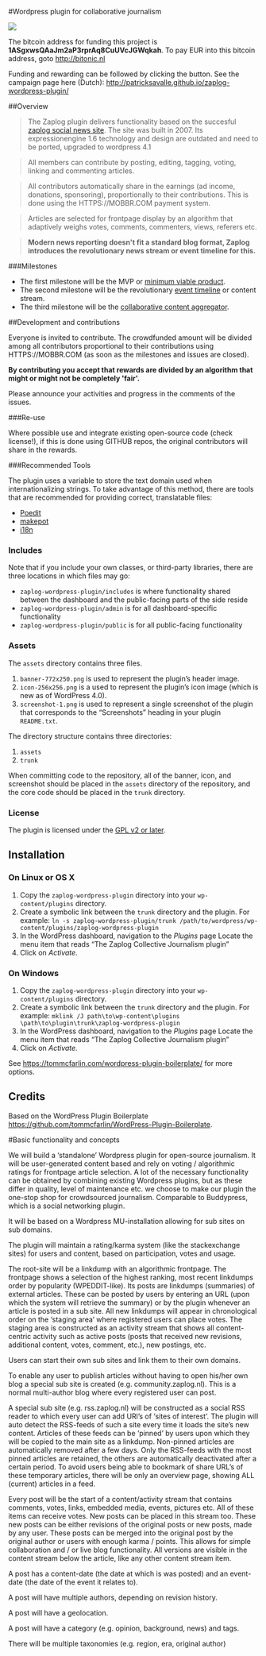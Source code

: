 #Wordpress plugin for collaborative journalism

<a href="https://mobbr.com/#/task/aHR0cHM6Ly9naXRodWIuY29tL3BhdHJpY2tzYXZhbGxlL3phcGxvZy13b3JkcHJlc3MtcGx1Z2luL21pbGVzdG9uZXMvTWluaW11bSUyMHZpYWJsZSUyMHByb2R1Y3Q="><img src="https://api.mobbr.com/button/eb342f159522ccde16500ce9abc34391/medium"/></a>

The bitcoin address for funding this project is <b>1ASgxwsQAaJm2aP3rprAq8CuUVcJGWqkah</b>. To pay EUR into this bitcoin address, goto http://bitonic.nl  

Funding and rewarding can be followed by clicking the button. See the campaign page here (Dutch): http://patricksavalle.github.io/zaplog-wordpress-plugin/

##Overview

> The Zaplog plugin delivers functionality based on the succesful <a href="http://zaplog.nl">zaplog social news site</a>. The site was built in 2007. Its expressionengine 1.6 technology and design are outdated and need to be ported, upgraded to wordpress 4.1

> All members can contribute by posting, editing, tagging, voting, linking and commenting articles. 

> All contributors automatically share in the earnings (ad income, donations, sponsoring), proportionally to their contributions. This is done using the HTTPS://MOBBR.COM payment system. 

> Articles are selected for frontpage display by an algorithm that adaptively weighs votes, comments, commenters, views, referers etc.

> **Modern news reporting doesn't fit a standard blog format, Zaplog introduces the revolutionary news stream or event timeline for this.**

###Milestones

- The first milestone will be the MVP or <a href="https://github.com/patricksavalle/zaplog-wordpress-plugin/milestones/Minimum%20viable%20product">minimum viable product</a>. 
- The second milestone will be the revolutionary <a href="https://github.com/patricksavalle/zaplog-wordpress-plugin/milestones/Content%20streams%20and%20version%20control">event timeline</a> or content stream.
- The third milestone will be the <a href="https://github.com/patricksavalle/zaplog-wordpress-plugin/milestones/RSS%20aggregation">collaborative content aggregator</a>.

##Development and contributions

Everyone is invited to contribute. The crowdfunded amount will be divided among all contributors proportional to their contributions using HTTPS://MOBBR.COM (as soon as the milestones and issues are closed).

<b>By contributing you accept that rewards are divided by an algorithm that might or might not be completely 'fair'.</b>

Please announce your activities and progress in the comments of the issues.

###Re-use

Where possible use and integrate existing open-source code (check license!), if this is done using GITHUB repos, the original contributors will share in the rewards.

###Recommended Tools

The plugin uses a variable to store the text domain used when internationalizing strings. To take advantage of this method, there are tools that are recommended for providing correct, translatable files:

* [Poedit](http://www.poedit.net/)
* [makepot](http://i18n.svn.wordpress.org/tools/trunk/)
* [i18n](https://github.com/grappler/i18n)

### Includes

Note that if you include your own classes, or third-party libraries, there are three locations in which files may go:

* `zaplog-wordpress-plugin/includes` is where functionality shared between the dashboard and the public-facing parts of the side reside
* `zaplog-wordpress-plugin/admin` is for all dashboard-specific functionality
* `zaplog-wordpress-plugin/public` is for all public-facing functionality

### Assets

The `assets` directory contains three files.

1. `banner-772x250.png` is used to represent the plugin’s header image.
2. `icon-256x256.png` is a used to represent the plugin’s icon image (which is new as of WordPress 4.0).
3. `screenshot-1.png` is used to represent a single screenshot of the plugin that corresponds to the “Screenshots” heading in your plugin `README.txt`.

The directory structure contains three directories:

1. `assets`
2. `trunk`

When committing code to the repository, all of the banner, icon, and screenshot should be placed in the `assets` directory of the repository, and the core code should be placed in the `trunk` directory.

### License

The plugin is licensed under the <a href="https://github.com/patricksavalle/zaplog-wordpress-plugin/blob/master/zaplog/trunk/LICENSE.txt">GPL v2 or later</a>.

## Installation

### On Linux or OS X

1. Copy the `zaplog-wordpress-plugin` directory into your `wp-content/plugins` directory.
2. Create a symbolic link between the `trunk` directory and the plugin. For example: `ln -s zaplog-wordpress-plugin/trunk /path/to/wordpress/wp-content/plugins/zaplog-wordpress-plugin`
3. In the WordPress dashboard, navigation to the *Plugins* page
Locate the menu item that reads “The Zaplog Collective Journalism plugin”
4. Click on *Activate.*

### On Windows

1. Copy the `zaplog-wordpress-plugin` directory into your `wp-content/plugins` directory.
2. Create a symbolic link between the `trunk` directory and the plugin. For example: `mklink /J path\to\wp-content\plugins \path\to\plugin\trunk\zaplog-wordpress-plugin`
3. In the WordPress dashboard, navigation to the *Plugins* page
Locate the menu item that reads “The Zaplog Collective Journalism plugin”
4. Click on *Activate.*

See https://tommcfarlin.com/wordpress-plugin-boilerplate/ for more options. 

## Credits

Based on the WordPress Plugin Boilerplate https://github.com/tommcfarlin/WordPress-Plugin-Boilerplate.

#Basic functionality and concepts

We will build a ‘standalone’ Wordpress plugin for open-source journalism. It will be user-generated content based and rely on voting / algorithmic ratings for frontpage article selection. A lot of the necessary functionality can be obtained by combining existing Wordpress plugins, but as these differ in quality, level of maintenance etc. we choose to make our plugin the one-stop shop for crowdsourced journalism. Comparable to Buddypress, which is a social networking plugin.

It will be based on a Wordpress MU-installation allowing for sub sites on sub domains.

The plugin will maintain a rating/karma system (like the stackexchange sites) for users and content, based on participation, votes and usage.

The root-site will be a linkdump with an algorithmic frontpage. The frontpage shows a selection of the highest ranking, most recent linkdumps order by popularity (WPEDDIT-like). Its posts are linkdumps (summaries) of external articles. These can be posted by users by entering an URL (upon which the system will retrieve the summary) or by the plugin whenever an article is posted in a sub site. All new linkdumps will appear in chronological order on the ‘staging area’ where registered users can place votes. The staging area is constructed as an activity stream that shows all content-centric activity such as active posts (posts that received new revisions, additional content, votes, comment, etc.), new postings, etc.

Users can start their own sub sites and link them to their own domains.

To enable any user to publish articles without having to open his/her own blog a special sub site is created (e.g. community.zaplog.nl). This is a normal multi-author blog where every registered user can post.  

A special sub site (e.g. rss.zaplog.nl) will be constructed as a social RSS reader to which every user can add URl’s of ‘sites of interest’. The plugin will auto detect the RSS-feeds of such a site every time it loads the site’s new content. Articles of these feeds can be ‘pinned’ by users upon which they will be copied to the main site as a linkdump. Non-pinned articles are automatically removed after a few days. Only the RSS-feeds with the most pinned articles are retained, the others are automatically deactivated after a certain period. To avoid users being able to bookmark of share URL’s of these temporary articles, there will be only an overview page, showing ALL (current) articles in a feed.

Every post will be the start of a content/activity stream that contains comments, votes, links, embedded media, events, pictures etc. All of these items can receive votes. New posts can be placed in this stream too. These new posts can be either revisions of the original posts or new posts, made by any user. These posts can be merged into the original post by the original author or users with enough karma / points. This allows for simple collaboration and / or live blog functionality. All versions are visible in the content stream below the article, like any other content stream item. 

A post has a content-date (the date at which is was posted) and an event-date (the date of the event it relates to). 

A post will have multiple authors, depending on revision history.

A post will have a geolocation.

A post will have a category (e.g. opinion, background, news) and tags.

There will be multiple taxonomies (e.g. region, era, original author)
